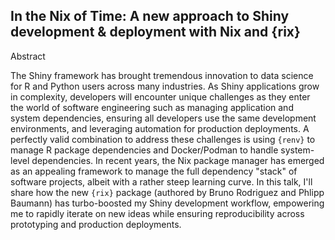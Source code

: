 ## In the Nix of Time: A new approach to Shiny development & deployment with Nix and {rix}

Abstract 

The Shiny framework has brought tremendous innovation to data science for R and Python users across many industries. As Shiny applications grow in complexity, developers will encounter unique challenges as they enter the world of software engineering such as managing application and system dependencies, ensuring all developers use the same development environments, and leveraging automation for production deployments. A perfectly valid combination to address these challenges is using `{renv}` to manage R package dependencies and Docker/Podman to handle system-level dependencies. In recent years, the Nix package manager has emerged as an appealing framework to manage the full dependency "stack" of software projects, albeit with a rather steep learning curve. In this talk, I'll share how the new `{rix}` package (authored by Bruno Rodriguez and Phlipp Baumann) has turbo-boosted my Shiny development workflow, empowering me to rapidly iterate on new ideas while ensuring reproducibility across prototyping and production deployments. 